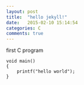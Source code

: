 ```yaml
---
layout: post
title:  "hello jekyll!"
date:   2015-02-10 15:14:54
categories: C
comments: true
---
```

first C program

	void main()
	{
		printf("hello world");
	}

